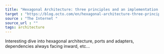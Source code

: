 ```yaml
---
title: "Hexagonal Architecture: three principles and an implementation example"
target : "https://blog.octo.com/en/hexagonal-architecture-three-principles-and-an-implementation-example/"
source : "The Internet "
source_url : ""
tags: architecture 
---
```


Interesting dive into hexagonal architecture, ports and adapters, dependencies always facing inward, etc...